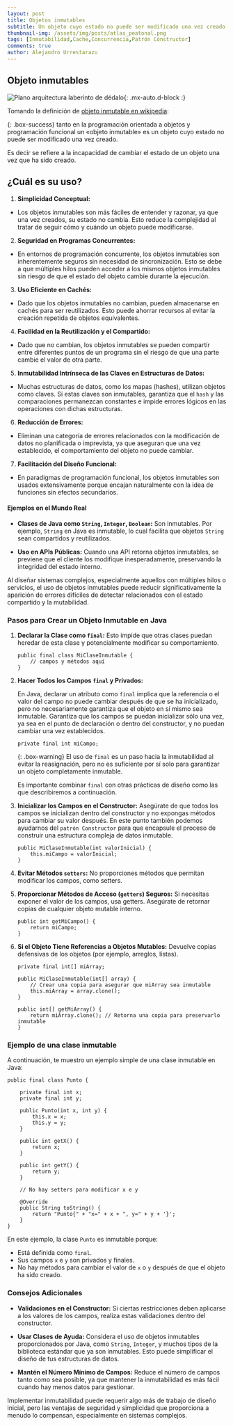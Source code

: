 ```yaml
---
layout: post
title: Objetos inmutables
subtitle: Un objeto cuyo estado no puede ser modificado una vez creado.
thumbnail-img: /assets/img/posts/atlas_peatonal.png
tags: [Inmutabilidad,Cache,Concurrencia,Patrón Constructor]
comments: true
author: Alejandro Urrestarazu
---
```


## Objeto inmutables

![Plano arquitectura laberinto de dédalo](/assets/img/posts/atlas_peatonal.png){: .mx-auto.d-block :}


Tomando la definición de [objeto inmutable en wikipedia](https://es.wikipedia.org/wiki/Objeto_inmutable): 


{: .box-success}
tanto en la programación orientada a objetos y programación funcional un «objeto inmutable» es un objeto cuyo estado no puede ser modificado una vez creado.


Es decir se refiere a la incapacidad de cambiar el estado de un objeto una vez que ha sido creado.

## ¿Cuál es su uso?

1. **Simplicidad Conceptual:**
- Los objetos inmutables son más fáciles de entender y razonar, ya que una vez creados, su estado no cambia. Esto reduce la complejidad al tratar de seguir cómo y cuándo un objeto puede modificarse.


2. **Seguridad en Programas Concurrentes:**
- En entornos de programación concurrente, los objetos inmutables son inherentemente seguros sin necesidad de sincronización. Esto se debe a que múltiples hilos pueden acceder a los mismos objetos inmutables sin riesgo de que el estado del objeto cambie durante la ejecución.


3. **Uso Eficiente en Cachés:**
- Dado que los objetos inmutables no cambian, pueden almacenarse en cachés para ser reutilizados. Esto puede ahorrar recursos al evitar la creación repetida de objetos equivalentes.


4. **Facilidad en la Reutilización y el Compartido:**
- Dado que no cambian, los objetos inmutables se pueden compartir entre diferentes puntos de un programa sin el riesgo de que una parte cambie el valor de otra parte.


5. **Inmutabilidad Intrínseca de las Claves en Estructuras de Datos:**
- Muchas estructuras de datos, como los mapas (hashes), utilizan objetos como claves. Si estas claves son inmutables, garantiza que el `hash` y las comparaciones permanezcan constantes e impide errores lógicos en las operaciones con dichas estructuras.


6. **Reducción de Errores:**
- Eliminan una categoría de errores relacionados con la modificación de datos no planificada o imprevista, ya que aseguran que una vez establecido, el comportamiento del objeto no puede cambiar.


7. **Facilitación del Diseño Funcional:**
- En paradigmas de programación funcional, los objetos inmutables son usados extensivamente porque encajan naturalmente con la idea de funciones sin efectos secundarios.


#### Ejemplos en el Mundo Real

- **Clases de Java como `String`, `Integer`, `Boolean`:** Son inmutables. Por ejemplo, `String` en Java es inmutable, lo cual facilita que objetos `String` sean compartidos y reutilizados.

- **Uso en APIs Públicas:** Cuando una API retorna objetos inmutables, se previene que el cliente los modifique inesperadamente, preservando la integridad del estado interno.

Al diseñar sistemas complejos, especialmente aquellos con múltiples hilos o servicios, el uso de objetos inmutables puede reducir significativamente la aparición de errores difíciles de detectar relacionados con el estado compartido y la mutabilidad. 


### Pasos para Crear un Objeto Inmutable en Java

1. **Declarar la Clase como `final`:**
    Esto impide que otras clases puedan heredar de esta clase y potencialmente modificar su comportamiento.

    ~~~
    public final class MiClaseInmutable {
        // campos y métodos aquí
    }
    
    ~~~

2. **Hacer Todos los Campos `final` y Privados:**

    En Java, declarar un atributo como `final` implica que la referencia o el valor del campo no puede cambiar después de que se ha inicializado, pero no necesariamente garantiza que el objeto en sí mismo sea inmutable. 
    Garantiza que los campos se puedan inicializar sólo una vez, ya sea en el punto de declaración o dentro del constructor, y no puedan cambiar una vez establecidos.

    ~~~
    private final int miCampo;
    ~~~

    {: .box-warning}
    El uso de `final` es un paso hacia la inmutabilidad al evitar la reasignación, pero no es suficiente por sí solo para garantizar un objeto completamente inmutable. 

    Es importante combinar `final` con otras prácticas de diseño como las que describiremos a continuación.

3. **Inicializar los Campos en el Constructor:**
    Asegúrate de que todos los campos se inicializan dentro del constructor y no expongas métodos para cambiar su valor después.
    En este punto también podemos ayudarnos del `patrón Constructor` para que encapsule el proceso de construir una estructura compleja de datos inmutable.

    ~~~
    public MiClaseInmutable(int valorInicial) {
        this.miCampo = valorInicial;
    }
    ~~~

4. **Evitar Métodos `setters`:**
    No proporciones métodos que permitan modificar los campos, como setters.

5. **Proporcionar Métodos de Acceso (`getters`) Seguros:**
    Si necesitas exponer el valor de los campos, usa getters. Asegúrate de retornar copias de cualquier objeto mutable interno.

    ~~~
    public int getMiCampo() {
        return miCampo;
    }
    ~~~

6. **Si el Objeto Tiene Referencias a Objetos Mutables:**
    Devuelve copias defensivas de los objetos (por ejemplo, arreglos, listas).

    ~~~
    private final int[] miArray;

    public MiClaseInmutable(int[] array) {
        // Crear una copia para asegurar que miArray sea inmutable
        this.miArray = array.clone();
    }

    public int[] getMiArray() {
        return miArray.clone(); // Retorna una copia para preservarlo inmutable
    }
    ~~~


### Ejemplo de una clase inmutable

A continuación, te muestro un ejemplo simple de una clase inmutable en Java:

~~~
public final class Punto {

    private final int x;
    private final int y;

    public Punto(int x, int y) {
        this.x = x;
        this.y = y;
    }

    public int getX() {
        return x;
    }

    public int getY() {
        return y;
    }

    // No hay setters para modificar x e y

    @Override
    public String toString() {
        return "Punto{" + "x=" + x + ", y=" + y + '}';
    }
}
~~~


En este ejemplo, la clase `Punto` es inmutable porque:

- Está definida como `final`.
- Sus campos `x` e `y` son privados y finales.
- No hay métodos para cambiar el valor de `x` o `y` después de que el objeto ha sido creado.


### Consejos Adicionales

- **Validaciones en el Constructor:** Si ciertas restricciones deben aplicarse a los valores de los campos, realiza estas validaciones dentro del constructor.

- **Usar Clases de Ayuda:** Considera el uso de objetos inmutables proporcionados por Java, como `String`, `Integer`, y muchos tipos de la biblioteca estándar que ya son inmutables. Esto puede simplificar el diseño de tus estructuras de datos.

- **Mantén el Número Mínimo de Campos:** Reduce el número de campos tanto como sea posible, ya que mantener la inmutabilidad es más fácil cuando hay menos datos para gestionar.

Implementar inmutabilidad puede requerir algo más de trabajo de diseño inicial, pero las ventajas de seguridad y simplicidad que proporciona a menudo lo compensan, especialmente en sistemas complejos.